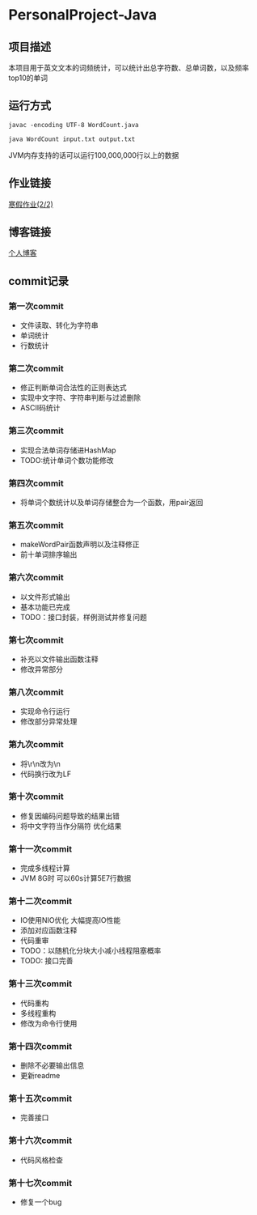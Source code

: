 # PersonalProject-Java
## 项目描述
本项目用于英文文本的词频统计，可以统计出总字符数、总单词数，以及频率top10的单词
## 运行方式
`javac -encoding UTF-8 WordCount.java`

`java WordCount input.txt output.txt`

JVM内存支持的话可以运行100,000,000行以上的数据
## 作业链接
[寒假作业(2/2)](https://www.cnblogs.com/FZU-SE-LYK/p/14464990.html)
## 博客链接
[个人博客](https://www.cnblogs.com/FZU-SE-LYK/)
## commit记录
### 第一次commit
- 文件读取、转化为字符串
- 单词统计
- 行数统计

### 第二次commit
- 修正判断单词合法性的正则表达式
- 实现中文字符、字符串判断与过滤删除
- ASCII码统计

### 第三次commit
- 实现合法单词存储进HashMap
- TODO:统计单词个数功能修改

### 第四次commit
- 将单词个数统计以及单词存储整合为一个函数，用pair返回

### 第五次commit
- makeWordPair函数声明以及注释修正
- 前十单词排序输出

### 第六次commit
- 以文件形式输出
- 基本功能已完成
- TODO：接口封装，样例测试并修复问题

### 第七次commit
- 补充以文件输出函数注释
- 修改异常部分

### 第八次commit
- 实现命令行运行
- 修改部分异常处理

### 第九次commit
- 将\r\n改为\n
- 代码换行改为LF

### 第十次commit
- 修复因编码问题导致的结果出错
- 将中文字符当作分隔符 优化结果

### 第十一次commit
- 完成多线程计算
- JVM 8G时 可以60s计算5E7行数据

### 第十二次commit
- IO使用NIO优化 大幅提高IO性能
- 添加对应函数注释
- 代码重审
- TODO：以随机化分块大小减小线程阻塞概率
- TODO: 接口完善

### 第十三次commit
- 代码重构
- 多线程重构
- 修改为命令行使用

### 第十四次commit
- 删除不必要输出信息
- 更新readme

### 第十五次commit
- 完善接口

### 第十六次commit
- 代码风格检查

### 第十七次commit
- 修复一个bug